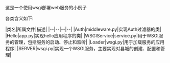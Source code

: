 这是一个使用wsgi部署web服务的小例子

各类含义如下:

|类名|所属文件|描述|
|--|--|--|--|
|Auth|middleware.py|实现Auth过滤器的类|
|Hello|app.py|实现hello应用程序的类|
|WSGIService|service.py|用于WSGI服务的管理，包括服务的启动、停止和监听|
|Loader|wsgi.py|用于加载服务的应用程序|
|SERVER|wsgi.py|实现一个WSGI服务，主要实现对县城的创建、配置和管理|
